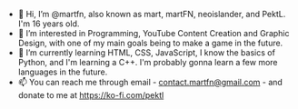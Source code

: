 - 👋 Hi, I’m @martfn, also known as mart, martFN, neoislander, and PektL. I'm 16 years old.
- 👀 I’m interested in Programming, YouTube Content Creation and Graphic Design, with one of my main goals being to make a game in the future.
- 🌱 I’m currently learning HTML, CSS, JavaScript, I know the basics of Python, and I'm learning a C++. I'm probably gonna learn a few more languages in the future.
- 📫 You can reach me through email - contact.martfn@gmail.com - and donate to me at https://ko-fi.com/pektl

<!---
martfn/martfn is a ✨ special ✨ repository because its `README.md` (this file) appears on your GitHub profile.
You can click the Preview link to take a look at your changes.
--->
